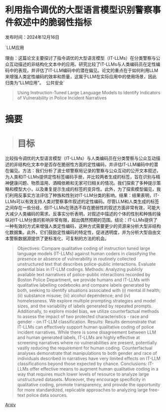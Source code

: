 # 利用指令调优的大型语言模型识别警察事件叙述中的脆弱性指标

发布时间：2024年12月16日

`LLM应用

理由：这篇论文主要探讨了指令调优的大型语言模型（IT-LLMs）在分类警察与公众互动描述的非结构化文本中的应用。研究比较了IT-LLMs与人类编码员在定性编码中的表现，并评估了IT-LLM编码中的潜在偏见。论文的重点在于如何利用LLM来增强人类定性编码的效率和质量，这属于LLM在实际应用中的使用场景，因此归类为“LLM应用”。` `公共安全`

> Using Instruction-Tuned Large Language Models to Identify Indicators of Vulnerability in Police Incident Narratives

# 摘要

> # 目标
比较指令调优的大型语言模型（IT-LLMs）与人类编码员在分类警察与公众互动描述的非结构化文本中是否存在脆弱性方面的定性编码，并评估IT-LLM编码中的潜在偏见。方法：我们分析了波士顿警察局记录的警察与公众互动的公开文本叙述，为人类和IT-LLMs提供定性标签编码手册，并比较两者生成的标签，旨在识别与精神健康问题、物质滥用、酒精依赖和无家可归相关的情况。我们探索了多种提示策略和模型大小，以及重复提示生成的标签的变异性。此外，为了探索模型偏见，我们利用反事实方法评估了种族和性别对IT-LLM分类的影响。结果：结果表明，IT-LLMs可以有效支持人类对警察事件叙述的定性编码。尽管LLM和人类生成的标签之间存在一些分歧，但IT-LLMs在筛选不存在脆弱性的叙述方面非常有效，可能大大减少人类编码的需求。反事实分析表明，对叙述中描述的个体的性别和种族的操纵对IT-LLM分类的影响非常有限，超出偶然预期的范围。结论：IT-LLMs提供了一种有效的方式来增强人类定性编码，这种方式需要更少的资源来分析大型非结构化数据集。此外，它们鼓励定性编码的特定性，促进透明度，并为分析大型自由文本警察数据源提供了更标准化、可复制的方法的机会。

> Objectives: Compare qualitative coding of instruction tuned large language models (IT-LLMs) against human coders in classifying the presence or absence of vulnerability in routinely collected unstructured text that describes police-public interactions. Evaluate potential bias in IT-LLM codings. Methods: Analyzing publicly available text narratives of police-public interactions recorded by Boston Police Department, we provide humans and IT-LLMs with qualitative labelling codebooks and compare labels generated by both, seeking to identify situations associated with (i) mental ill health; (ii) substance misuse; (iii) alcohol dependence; and (iv) homelessness. We explore multiple prompting strategies and model sizes, and the variability of labels generated by repeated prompts. Additionally, to explore model bias, we utilize counterfactual methods to assess the impact of two protected characteristics - race and gender - on IT-LLM classification. Results: Results demonstrate that IT-LLMs can effectively support human qualitative coding of police incident narratives. While there is some disagreement between LLM and human generated labels, IT-LLMs are highly effective at screening narratives where no vulnerabilities are present, potentially vastly reducing the requirement for human coding. Counterfactual analyses demonstrate that manipulations to both gender and race of individuals described in narratives have very limited effects on IT-LLM classifications beyond those expected by chance. Conclusions: IT-LLMs offer effective means to augment human qualitative coding in a way that requires much lower levels of resource to analyze large unstructured datasets. Moreover, they encourage specificity in qualitative coding, promote transparency, and provide the opportunity for more standardized, replicable approaches to analyzing large free-text police data sources.

[Arxiv](https://arxiv.org/abs/2412.11878)